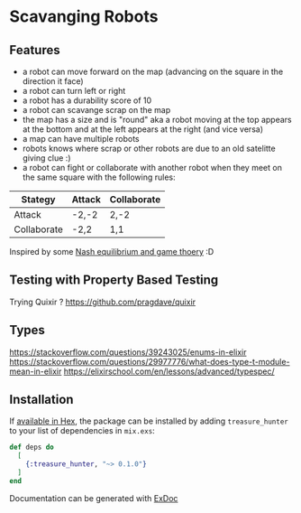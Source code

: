 # Scavanging Robots

## Features

- a robot can move forward on the map (advancing on the square in the direction it face)
- a robot can turn left or right
- a robot has a durability score of 10
- a robot can scavange scrap on the map
- the map has a size and is "round" aka a robot moving at the top appears at the bottom and at the left appears at the right (and vice versa)
- a map can have multiple robots
- robots knows where scrap or other robots are due to an old satelitte giving clue :)
- a robot can fight or collaborate with another robot when they meet on the same  square with the following rules:

| Stategy     | Attack | Collaborate |
| ----------- | ------ | ----------- |
| Attack      | -2,-2  | 2,-2        |
| Collaborate | -2,2   | 1,1         |

Inspired by some [Nash equilibrium and game thoery](https://en.wikipedia.org/wiki/Nash_equilibrium#Nash_Equilibrium) :D 

## Testing with Property Based Testing

Trying Quixir ? 
https://github.com/pragdave/quixir

## Types
https://stackoverflow.com/questions/39243025/enums-in-elixir
https://stackoverflow.com/questions/29977776/what-does-type-t-module-mean-in-elixir
https://elixirschool.com/en/lessons/advanced/typespec/

## Installation

If [available in Hex](https://hex.pm/docs/publish), the package can be installed
by adding `treasure_hunter` to your list of dependencies in `mix.exs`:

```elixir
def deps do
  [
    {:treasure_hunter, "~> 0.1.0"}
  ]
end
```

Documentation can be generated with [ExDoc](https://github.com/elixir-lang/ex_doc)

